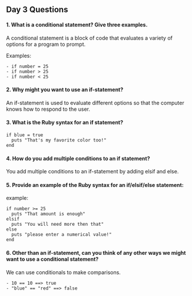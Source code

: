 ## Day 3 Questions

#### 1. What is a conditional statement? Give three examples.

A conditional statement is a block of code that evaluates a variety of options for a program to prompt.

  Examples:
  
    - if number = 25
    - if number > 25
    - if number < 25

#### 2. Why might you want to use an if-statement?

  An if-statement is used to evaluate different options so that the computer knows how to respond to the user.

#### 3. What is the Ruby syntax for an if statement?

```
if blue = true
  puts "That's my favorite color too!"
end
```

#### 4. How do you add multiple conditions to an if statement?

  You add multiple conditions to an if-statement by adding elsif and else.

#### 5. Provide an example of the Ruby syntax for an if/elsif/else statement:

  example:

```
if number >= 25
  puts "That amount is enough"
elsif
  puts "You will need more then that"
else
  puts "please enter a numerical value!"
end
```

#### 6. Other than an if-statement, can you think of any other ways we might want to use a conditional statement?

  We can use conditionals to make comparisons.

    - 10 == 10 ==> true
    - "blue" == "red" ==> false 
